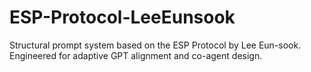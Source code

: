 # ESP-Protocol-LeeEunsook
Structural prompt system based on the ESP Protocol by Lee Eun-sook. Engineered for adaptive GPT alignment and co-agent design.
